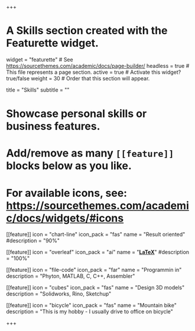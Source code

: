+++
# A Skills section created with the Featurette widget.
widget = "featurette"  # See https://sourcethemes.com/academic/docs/page-builder/
headless = true  # This file represents a page section.
active = true  # Activate this widget? true/false
weight = 30  # Order that this section will appear.

title = "Skills"
subtitle = ""

# Showcase personal skills or business features.
# 
# Add/remove as many `[[feature]]` blocks below as you like.
# 
# For available icons, see: https://sourcethemes.com/academic/docs/widgets/#icons

[[feature]]
  icon = "chart-line"
  icon_pack = "fas"
  name = "Result oriented"
  #description = "90%"
  
[[feature]]
  icon = "overleaf"
  icon_pack = "ai"
  name = "**[LaTeX](https://es.overleaf.com/)**"
  #description = "100%"  
  
[[feature]]
  icon = "file-code"
  icon_pack = "far"
  name = "Programmin in"
  description = "Phyton, MATLAB, C, C++, Assembler"

[[feature]]
  icon = "cubes"
  icon_pack = "fas"
  name = "Design 3D models"
  description = "Solidworks, Rino, Sketchup"

[[feature]]
  icon = "bicycle"
  icon_pack = "fas"
  name = "Mountain bike"
  description = "This is my hobby - I usually drive to office on bicycle"

+++
